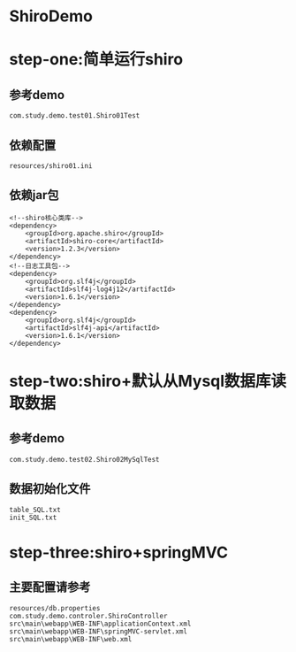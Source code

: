 # ShiroDemo
# step-one:简单运行shiro
## 参考demo 
	com.study.demo.test01.Shiro01Test

## 依赖配置
	resources/shiro01.ini

## 依赖jar包
	<!--shiro核心类库-->
    <dependency>
        <groupId>org.apache.shiro</groupId>
        <artifactId>shiro-core</artifactId>
        <version>1.2.3</version>
    </dependency>
    <!--日志工具包-->
    <dependency>
        <groupId>org.slf4j</groupId>
        <artifactId>slf4j-log4j12</artifactId>
        <version>1.6.1</version>
    </dependency>
    <dependency>
        <groupId>org.slf4j</groupId>
        <artifactId>slf4j-api</artifactId>
        <version>1.6.1</version>
    </dependency>

# step-two:shiro+默认从Mysql数据库读取数据
## 参考demo 
	com.study.demo.test02.Shiro02MySqlTest

## 数据初始化文件

	table_SQL.txt
	init_SQL.txt

# step-three:shiro+springMVC

## 主要配置请参考
	resources/db.properties
	com.study.demo.controler.ShiroController
	src\main\webapp\WEB-INF\applicationContext.xml
	src\main\webapp\WEB-INF\springMVC-servlet.xml
	src\main\webapp\WEB-INF\web.xml
